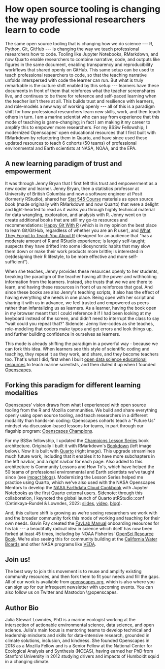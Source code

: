 # How open source tooling is changing the way professional researchers learn to code

<!---TODO: add Hero image--->

The same open source tooling that is changing how we do science --- R, Python, Git, GitHub --- is changing the way we teach professional researchers how to code. Tooling like Jupyter Notebooks, RMarkdown, and now Quarto enable researchers to combine narrative, code, and outputs like figures in the same document, enabling transparency and reproducibility workflows that shared openly on GitHub. This same setup can be used to teach professional researchers to code, so that the teaching narrative unfolds interspersed with code the learner can run. But what is truly remarkable is the culture shift enabled by this setup --- learners have these documents in front of them that reinforces what the teacher screenshares live, and continues to be there for reference and self-paced learning when the teacher isn't there at all. This builds trust and resilience with learners, and role-models a new way of working openly --- all of this is a paradigm shift for how professional researchers learn new skills, work, and then teach others in turn. I am a marine scientist who can say from experience that this mode of teaching is game-changing; in fact I am making it my career to amplify this to empower more researchers. For my BSSw Fellowship, I modernized Openscapes' open educational resources that I first built with RMarkdown by refactoring them in Quarto, and have since used these updated resources to teach 6 cohorts (50 teams) of professional environmental and Earth scientists at NASA, NOAA, and the EPA.

## A new learning paradigm of trust and empowerment

It was through Jenny Bryan that I first felt this trust and empowerment as a new coder and learner. Jenny Bryan, then a statistics professor at University of British Columbia and now a software engineer at Posit (formerly RStudio), shared her [Stat 545 Course](https://stat545.com/) materials as open source book (made originally with RMarkdown and now Quarto) that were a delight and light-hearted to read as it walks you through highly technical material for data wrangling, exploration, and analysis with R. Jenny went on to create additional books that are still my go-to resources and recommendations: [Happy Git With R](https://happygitwithr.com/) (which is in my opinion the best place to learn Git/GitHub, regardless of whether you are an R user), and [What They Forgot to Teach You About R](https://rstats.wtf/) (designed for an audience that "has a moderate amount of R and RStudio experience; is largely self-taught; suspects they have drifted into some idiosyncratic habits that may slow them down or make their work products more brittle; is interested in (re)designing their R lifestyle, to be more effective and more self-sufficient").

When she teaches, Jenny provides these resources openly to her students, breaking the paradigm of the teacher having all the power and withholding information from the learners. Instead, she trusts that we we are there to learn, and having these resources in front of us reinforces that goal. And since these books are also Jenny's teaching scripts, it also has the effect of having everything she needs in one place. Being open with her script and sharing it with us in advance, we feel trusted and empowered as peers rather than infantalizing us as learners. As a learner, having the book open in my browser meant that I could reference it if I had been looking at my keyboard instead of the screen, and didn't need to interrupt the class to say "wait could you repeat that?" Sidenote: Jenny live-codes as she teaches, role-modeling that coders make typos and get errors and look things up, and further building confidence in ourselves as learners.

This mode is already shifting the paradigm in a powerful way - because we can fork this idea. When learners see this style of scientific coding and teaching, they repeat it as they work, and share, and they become teachers too. That's what I did, first when I built [open data science educational resources](http://ohi-science.org/data-science-training/) to teach marine scientists, and then dialed it up when I founded [Openscapes](https://openscapes.org).

## Forking this paradigm for different learning modalities 

Openscapes' vision draws from what I experienced with open source tooling from the R and Mozilla communities. We build and share everything openly using open source tooling, and teach researchers in a different modaility than hands-on coding: Openscapes cohorts teach a "Future Us" mindset via discussion-based lessons for teams, in part through our flagship program: [Openscapes Champions](https://openscapes.org/champions).

For my BSSw fellowship, I updated the [Champions Lesson Series](https://openscapes.github.io/series/) book architecture. Originally I built it with RMarkdown\'s [Bookdown](https://bookdown.org/) (left image below). Now it is built with [Quarto](https://quarto.org) (right image). This upgrade streamlines much future work, including that it enables it to have more subchapters in the left navbar, and a right navbar for each page. Also added to this architecture is Community Lessons and How To\'s, which have helped the 50 teams of professional environmental and Earth scientists we've taught since (see [impact blogs](https://www.openscapes.org/tags/impact/)). Modernizing the Lesson Series helped me practice using Quarto, which we've also used with the NASA Openscapes Mentors to develop the [NASA Earthdata Cloud Cookbook](https://nasa-openscapes.github.io/earthdata-cloud-cookbook) with Jupyter Notebooks as the first Quarto external users. Sidenote: through this collaboration, I keynoted the global launch of Quarto atRStudio::conf (Cetinkaya-Rundel & Lowndes, 2022: [slides](https://mine.quarto.pub/hello-quarto), [video](https://www.youtube.com/watch?v=p7Hxu4coDl8), [blog](https://www.openscapes.org/blog/2022/08/10/quarto-keynote/)).

<!---TODO: add RMarkdown-Quarto images--->

And, this culture shift is growing as we're seeing researchers we work with and the broader community fork this mode of working and teaching for their own needs. Gavin Fay created the [FayLab Manual](https://thefaylab.github.io/lab-manual/) onboarding resources for his lab --- a beautifully radical idea in science which itself has now been forked at least 45 times, including by NOAA Fisheries' [OpenSci Resource Book](https://nmfs-opensci.github.io/resourcebook). We're also seeing this for community building at the [California Water Boards](https://cawaterboarddatacenter.github.io/swrcb-openscapes/) and other NASA programs like [VEDA](https://nasa-impact.github.io/veda-docs/).

## Join us!

The best way to join this movement is to reuse and amplify existing community resources, and then fork them to fit your needs and fill the gaps. All of our work is available from [openscapes.org](https://openscapes.org), which is also where you can sign up for our infrequent newsletter with upcoming events. You can also follow us on Twitter and Mastodon \\\@openscapes.

## Author Bio

Julia Stewart Lowndes, PhD is a marine ecologist working at the intersection of actionable environmental science, data science, and open science. Julia\'s main focus is mentoring teams to develop technical and leadership mindsets and skills for data-intensive research, grounded in climate solutions, inclusion, and kindness. She founded Openscapes in 2018 as a Mozilla Fellow and is a Senior Fellow at the National Center for Ecological Analysis and Synthesis (NCEAS), having earned her PhD from Stanford University in 2012 studying drivers and impacts of Humboldt squid in a changing climate.


